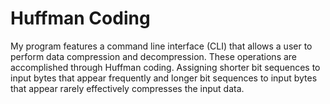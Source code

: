 # Huffman Coding
My program features a command line interface (CLI) that allows a user to perform data compression and decompression. These operations are accomplished through Huffman coding. Assigning shorter bit sequences to input bytes that appear frequently and longer bit sequences to input bytes that appear rarely effectively compresses the input data.

